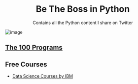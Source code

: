 
<h1 align="center"> Be The Boss in Python </h1>
<p align="center">Contains all the Python content I share on Twitter</p>


![image](https://user-images.githubusercontent.com/5618143/191779394-0b7eb060-9351-4a73-bc3c-a3a475f4c5e6.png)

## [The 100 Programs](/100-programs)

## Free Courses
- [Data Science Courses by IBM](https://github.com/afizs/ml/blob/master/free-courses/README.md)
